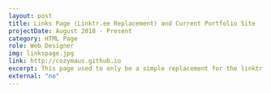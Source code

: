 ```yaml
---
layout: post
title: Links Page (Linktr.ee Replacement) and Current Portfolio Site
projectDate: August 2018 - Present
category: HTML Page
role: Web Designer
img: linkspage.jpg
link: http://cozymaus.github.io
excerpt: This page used to only be a simple replacement for the linktr.ee service. It's list of my most important website links, but in 2020 I realized it could be my new minimalist portfolio website with my current level of coding. It now also has a gallery of my favorite projects. My favorite addition to this version of my portfolio is that you can flip over each card to reveal more information about the project on the back.
external: "no"
---
```

